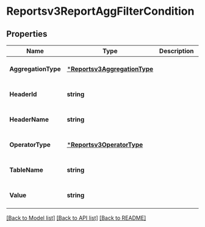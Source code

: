 # Reportsv3ReportAggFilterCondition

## Properties
Name | Type | Description | Notes
------------ | ------------- | ------------- | -------------
**AggregationType** | [***Reportsv3AggregationType**](reportsv3AggregationType.md) |  | [optional] [default to null]
**HeaderId** | **string** |  | [optional] [default to null]
**HeaderName** | **string** |  | [optional] [default to null]
**OperatorType** | [***Reportsv3OperatorType**](reportsv3OperatorType.md) |  | [optional] [default to null]
**TableName** | **string** |  | [optional] [default to null]
**Value** | **string** |  | [optional] [default to null]

[[Back to Model list]](../README.md#documentation-for-models) [[Back to API list]](../README.md#documentation-for-api-endpoints) [[Back to README]](../README.md)

